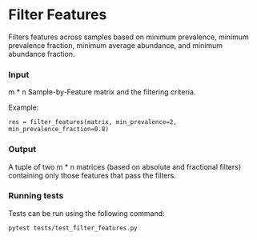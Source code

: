 # Filter Features

Filters features across samples based on minimum prevalence, minimum prevalence fraction, minimum average abundance, and minimum abundance fraction.

### Input

m * n Sample-by-Feature matrix and the filtering criteria.

Example:

```
res = filter_features(matrix, min_prevalence=2, min_prevalence_fraction=0.8)
```

### Output

A tuple of two m * n matrices (based on absolute and fractional filters) containing only those features that pass the filters.

### Running tests

Tests can be run using the following command:

```
pytest tests/test_filter_features.py
```
